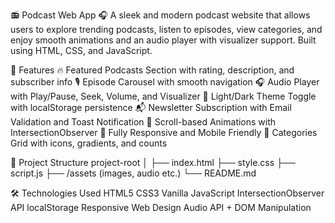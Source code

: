 📻 Podcast Web App 🎧
A sleek and modern podcast website that allows users to explore trending podcasts, listen to episodes, view categories, and enjoy smooth animations and an audio player with visualizer support. Built using HTML, CSS, and JavaScript.

🚀 Features
🔥 Featured Podcasts Section with rating, description, and subscriber info
🎙️ Episode Carousel with smooth navigation
🎧 Audio Player with Play/Pause, Seek, Volume, and Visualizer
🌙 Light/Dark Theme Toggle with localStorage persistence
📬 Newsletter Subscription with Email Validation and Toast Notification
🎨 Scroll-based Animations with IntersectionObserver
📱 Fully Responsive and Mobile Friendly
🧠 Categories Grid with icons, gradients, and counts

📂 Project Structure
project-root
│
├── index.html
├── style.css
├── script.js
├── /assets (images, audio etc.)
└── README.md

🛠️ Technologies Used
HTML5
CSS3
Vanilla JavaScript
IntersectionObserver API
localStorage
Responsive Web Design
Audio API + DOM Manipulation
